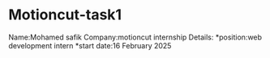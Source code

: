 # Motioncut-task1
Name:Mohamed safik
Company:motioncut internship 
Details:
*position:web development intern
*start date:16 February 2025
